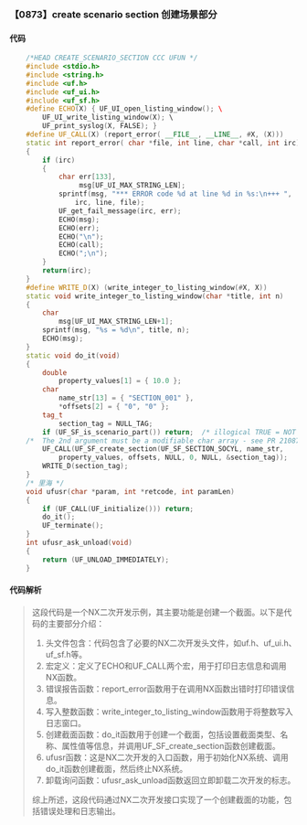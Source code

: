 ### 【0873】create scenario section 创建场景部分

#### 代码

```cpp
    /*HEAD CREATE_SCENARIO_SECTION CCC UFUN */  
    #include <stdio.h>  
    #include <string.h>  
    #include <uf.h>  
    #include <uf_ui.h>  
    #include <uf_sf.h>  
    #define ECHO(X) { UF_UI_open_listing_window(); \  
        UF_UI_write_listing_window(X); \  
        UF_print_syslog(X, FALSE); }  
    #define UF_CALL(X) (report_error( __FILE__, __LINE__, #X, (X)))  
    static int report_error( char *file, int line, char *call, int irc)  
    {  
        if (irc)  
        {  
            char err[133],  
                 msg[UF_UI_MAX_STRING_LEN];  
            sprintf(msg, "*** ERROR code %d at line %d in %s:\n+++ ",  
                irc, line, file);  
            UF_get_fail_message(irc, err);  
            ECHO(msg);  
            ECHO(err);  
            ECHO("\n");  
            ECHO(call);  
            ECHO(";\n");  
        }  
        return(irc);  
    }  
    #define WRITE_D(X) (write_integer_to_listing_window(#X, X))  
    static void write_integer_to_listing_window(char *title, int n)  
    {  
        char  
            msg[UF_UI_MAX_STRING_LEN+1];  
        sprintf(msg, "%s = %d\n", title, n);  
        ECHO(msg);  
    }  
    static void do_it(void)  
    {  
        double  
            property_values[1] = { 10.0 };  
        char  
            name_str[13] = { "SECTION_001" },  
            *offsets[2] = { "0", "0" };  
        tag_t  
            section_tag = NULL_TAG;  
        if (UF_SF_is_scenario_part()) return;  /* illogical TRUE = NOT 译:illogical TRUE = NOT翻译为：不合逻辑的真等于非 */  
    /*  The 2nd argument must be a modifiable char array - see PR 2108747 译:译文：第二个参数必须是一个可修改的字符数组 - 参见PR 2108747。 */  
        UF_CALL(UF_SF_create_section(UF_SF_SECTION_SOCYL, name_str,  
            property_values, offsets, NULL, 0, NULL, &section_tag));  
        WRITE_D(section_tag);  
    }  
    /* 里海 */  
    void ufusr(char *param, int *retcode, int paramLen)  
    {  
        if (UF_CALL(UF_initialize())) return;  
        do_it();  
        UF_terminate();  
    }  
    int ufusr_ask_unload(void)  
    {  
        return (UF_UNLOAD_IMMEDIATELY);  
    }

```

#### 代码解析

> 这段代码是一个NX二次开发示例，其主要功能是创建一个截面。以下是代码的主要部分介绍：
>
> 1. 头文件包含：代码包含了必要的NX二次开发头文件，如uf.h、uf_ui.h、uf_sf.h等。
> 2. 宏定义：定义了ECHO和UF_CALL两个宏，用于打印日志信息和调用NX函数。
> 3. 错误报告函数：report_error函数用于在调用NX函数出错时打印错误信息。
> 4. 写入整数函数：write_integer_to_listing_window函数用于将整数写入日志窗口。
> 5. 创建截面函数：do_it函数用于创建一个截面，包括设置截面类型、名称、属性值等信息，并调用UF_SF_create_section函数创建截面。
> 6. ufusr函数：这是NX二次开发的入口函数，用于初始化NX系统、调用do_it函数创建截面，然后终止NX系统。
> 7. 卸载询问函数：ufusr_ask_unload函数返回立即卸载二次开发的标志。
>
> 综上所述，这段代码通过NX二次开发接口实现了一个创建截面的功能，包括错误处理和日志输出。
>
